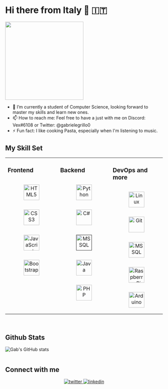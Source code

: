 # Hi there from Italy 👋 :it:

<img src="https://i.giphy.com/media/KPWe0UMX3SoTPCxMzx/giphy.webp" alt="" width="250"/>

- 🌱 I’m currently a student of Computer Science, looking forward to master my skills and learn new ones.
- 📫 How to reach me: Feel free to have a just with me on Discord: Vex#6108 or Twitter: @gabrielegrillo0
- ⚡ Fun fact: I like cooking Pasta, especially when I'm listening to music.

## My Skill Set  
<table><tr><td valign="top" width="33%">



### Frontend  
<div align="center">  
<a href="https://en.wikipedia.org/wiki/HTML5" target="_blank"><img style="margin: 10%" src="https://cdn.jsdelivr.net/gh/devicons/devicon/icons/html5/html5-original.svg" alt="HTML5" height="50" /></a>  
<a href="https://www.w3schools.com/css/" target="_blank"><img style="margin: 10%" src="https://cdn.jsdelivr.net/gh/devicons/devicon/icons/css3/css3-original.svg" alt="CSS3" height="50" /></a>  
<a href="https://www.javascript.com/" target="_blank"><img style="margin: 10%" src="https://cdn.jsdelivr.net/gh/devicons/devicon/icons/javascript/javascript-original.svg" alt="JavaScript" height="50" /></a>  
<a href="https://getbootstrap.com/docs/3.4/javascript/" target="_blank"><img style="margin: 10%" src="https://cdn.jsdelivr.net/gh/devicons/devicon/icons/bootstrap/bootstrap-original.svg" alt="Bootstrap" height="50" /></a>  
</div>

</td><td valign="top" width="33%">



### Backend  
<div align="center">  
<a href="https://www.python.org/" target="_blank"><img style="margin: 10%" src="https://cdn.jsdelivr.net/gh/devicons/devicon/icons/python/python-original.svg" alt="Python" height="50" /></a>  
<a href="https://docs.microsoft.com/en-us/dotnet/csharp/" target="_blank"><img style="margin: 10%" src="https://upload.wikimedia.org/wikipedia/commons/b/bd/Logo_C_sharp.svg" alt="C#" height="50" /></a>
<a href=''><img style="margin: 10%" src="https://cyclr.com/wp-content/uploads/2022/03/ext-550.png" alt="MSSQL" height="50"></a>
<a href="https://www.java.com" target="_blank"><img style="margin: 10%" src="https://cdn.jsdelivr.net/gh/devicons/devicon/icons/java/java-original.svg" alt="Java" height="50" /></a>
<a href="https://www.php.net/" target="_blank"><img style="margin: 10%" src="https://cdn.jsdelivr.net/gh/devicons/devicon/icons/php/php-plain.svg" alt="PHP" height="50" /></a>  
</div>

</td><td valign="top" width="33%">



### DevOps and more  
<div align="center">  
<a href="https://www.linux.org/" target="_blank"><img style="margin: 10%" src="https://cdn.jsdelivr.net/gh/devicons/devicon/icons/linux/linux-original.svg" alt="Linux" height="50" /></a>  
<a href="https://git-scm.com/" target="_blank"><img style="margin: 10%" src="https://cdn.jsdelivr.net/gh/devicons/devicon/icons/git/git-original.svg" alt="Git" height="50" /></a>  
<a href="https://www.gnu.org/software/bash/" target="_blank"><img style="margin: 10%" src="https://upload.wikimedia.org/wikipedia/commons/4/4b/Bash_Logo_Colored.svg" alt="MSSQL" height="50"></a>  
<a href="https://www.raspberrypi.org/" target="_blank"><img style="margin: 10%" src="https://cdn.jsdelivr.net/gh/devicons/devicon/icons/raspberrypi/raspberrypi-original.svg" alt="Raspberry Pi" height="50" /></a>  
<a href="https://www.arduino.cc/" target="_blank"><img style="margin: 10%" src="https://cdn.jsdelivr.net/gh/devicons/devicon/icons/arduino/arduino-original-wordmark.svg" alt="Arduino" height="50" /></a>  
</div>

</td></tr></table>  

<br/>  


## Github Stats  

![Gab's GitHub stats](https://github-readme-stats.vercel.app/api?username=gabrielegrillo&count_private=true&theme=dark&show_icons=true)


<img src="https://komarev.com/ghpvc/?username=gabrielegrillo&style=flat-square&color=blue" alt=""/>


<br/>  


## Connect with me  
<div align="center">
  <a href="https://twitter.com/gabrielegrillo0" target="_blank">
  <img src=https://img.shields.io/badge/twitter-%2300acee.svg?&style=for-the-badge&logo=twitter&logoColor=white alt=twitter style="margin-bottom: 5px;" />
</a>
<a href="https://linkedin.com/in/gabrielegrillo03" target="_blank">
<img src=https://img.shields.io/badge/linkedin-%231E77B5.svg?&style=for-the-badge&logo=linkedin&logoColor=white alt=linkedin style="margin-bottom: 5px;" />
</a>  
</div>  
  

<br/>  
